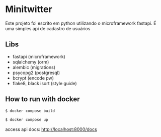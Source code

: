 # Minitwitter

Este projeto foi escrito em python utilizando o microframework
fastapi. É uma simples api de cadastro de usuários

## Libs

- fastapi (microframework)
- sqlalchemy (orm)
- alembic (migrations)
- psycopg2 (postgresql)
- bcrypt (encode pw)
- flake8, black isort (style guide)

## How to run with docker

```bash
$ docker compose build
```

```bash
$ docker compose up
```

access api docs:
[http://localhost:8000/docs](http://localhost:8000/docs)
